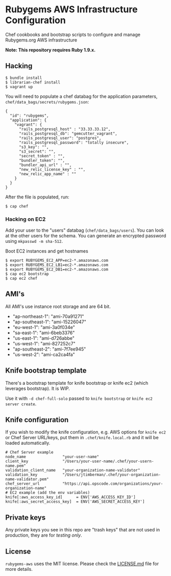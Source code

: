 # Rubygems AWS Infrastructure Configuration

Chef cookbooks and bootstrap scripts to configure and manage Rubygems.org AWS infrastructure

**Note: This repository requires Ruby 1.9.x.**

## Hacking

    $ bundle install
    $ librarian-chef install
    $ vagrant up
You will need to populate a chef databag for the application parameters, `chef/data_bags/secrets/rubygems.json`:

    {
      "id": "rubygems",
      "application": {
        "vagrant": {
          "rails_postgresql_host" : "33.33.33.12",
          "rails_postgresql_db": "gemcutter_vagrant",
          "rails_postgresql_user": "postgres",
          "rails_postgresql_password": "totally insecure",
          "s3_key": "",
          "s3_secret": "",
          "secret_token" : "",
          "bundler_token": "",
          "bundler_api_url" : "",
          "new_relic_license_key" : "",
          "new_relic_app_name" : ""
        }
      }
    }    
After the file is populated, run:

    $ cap chef

### Hacking on EC2

Add your user to the "users" databag (`chef/data_bags/users`).
  You can look at the other users for the schema.
  You can generate an encrypted password using `mkpasswd -m sha-512`.

Boot EC2 instances and get hostnames

    $ export RUBYGEMS_EC2_APP=ec2-*.amazonaws.com
    $ export RUBYGEMS_EC2_LB1=ec2-*.amazonaws.com
    $ export RUBYGEMS_EC2_DB1=ec2-*.amazonaws.com
    $ cap ec2 bootstrap
    $ cap ec2 chef


## AMI's

All AMI's use instance root storage and are 64 bit.

* "ap-northeast-1": "ami-70a91271"
* "ap-southeast-1": "ami-15226047"
* "eu-west-1": "ami-3a0f034e"
* "sa-east-1": "ami-6beb3376"
* "us-east-1": "ami-d726abbe"
* "us-west-1": "ami-827252c7"
* "ap-southeast-2": "ami-7f7ee945"
* "us-west-2": "ami-ca2ca4fa"


## Knife bootstrap template

There's a bootstrap template for knife bootstrap or knife ec2 (which
leverages bootstrap). It is WIP.

Use it with `-d chef-full-solo` passed to `knife bootstrap` or
`knife ec2 server create`.

## Knife configuration

If you wish to modify the knife configuration, e.g. AWS options for
`knife ec2` or Chef Server URL/keys, put them in
`.chef/knife.local.rb` and it will be loaded automatically.

    # Chef Server example
    node_name                "your-user-name"
    client_key               "/Users/your-user-name/.chef/your-usern-name.pem"
    validation_client_name   "your-organization-name-validator"
    validation_key           "/Users/jtimberman/.chef/your-organization-name-validator.pem"
    chef_server_url          "https://api.opscode.com/organizations/your-organization-name"
    # EC2 example (add the env variables)
    knife[:aws_access_key_id]      = ENV['AWS_ACCESS_KEY_ID']
    knife[:aws_secret_access_key]  = ENV['AWS_SECRET_ACCESS_KEY']

## Private keys

Any private keys you see in this repo are "trash keys" that are not used in production, they are for *testing only*.


## License

`rubygems-aws` uses the MIT license. Please check the [LICENSE.md](LICENSE.md) file for more details.
